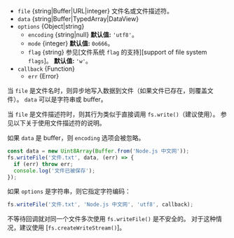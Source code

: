 <!-- YAML
added: v0.1.29
changes:
  - version: v14.12.0
    pr-url: https://github.com/nodejs/node/pull/34993
    description: 参数 `data` 会使用显式的 `toString` 函数对对象进行字符串化。
  - version: v14.0.0
    pr-url: https://github.com/nodejs/node/pull/31030
    description: 参数 `data` 不再强制转换不支持的输入为字符串。
  - version: v10.10.0
    pr-url: https://github.com/nodejs/node/pull/22150
    description: 参数 `data` 可以是任何的 `TypedArray` 或 `DataView`。
  - version: v10.0.0
    pr-url: https://github.com/nodejs/node/pull/12562
    description: 参数 `callback` 不再是可选的。 
      如果不传入，则在运行时会抛出 `TypeError`。
  - version: v7.4.0
    pr-url: https://github.com/nodejs/node/pull/10382
    description: 参数 `data` 可以是 `Uint8Array`。
  - version: v7.0.0
    pr-url: https://github.com/nodejs/node/pull/7897
    description: 参数 `callback` 不再是可选的。 
      如果不传入，则会触发弃用警告（id 为 DEP0013）。
  - version: v5.0.0
    pr-url: https://github.com/nodejs/node/pull/3163
    description: 参数 `file` 可以是文件描述符。
-->

* `file` {string|Buffer|URL|integer} 文件名或文件描述符。
* `data` {string|Buffer|TypedArray|DataView}
* `options` {Object|string}
  * `encoding` {string|null} **默认值:** `'utf8'`。
  * `mode` {integer} **默认值:** `0o666`。
  * `flag` {string} 参见[文件系统 `flag` 的支持][support of file system `flags`]。
    **默认值:** `'w'`。
* `callback` {Function}
  * `err` {Error}

当 `file` 是文件名时，则异步地写入数据到文件（如果文件已存在，则覆盖文件）。
`data` 可以是字符串或 buffer。

当 `file` 是文件描述符时，则其行为类似于直接调用 `fs.write()`（建议使用）。 
参见以下关于使用文件描述符的说明。

如果 `data` 是 buffer，则 `encoding` 选项会被忽略。

```js
const data = new Uint8Array(Buffer.from('Node.js 中文网'));
fs.writeFile('文件.txt', data, (err) => {
  if (err) throw err;
  console.log('文件已被保存');
});
```

如果 `options` 是字符串，则它指定字符编码：

```js
fs.writeFile('文件.txt', 'Node.js 中文网', 'utf8', callback);
```

不等待回调就对同一个文件多次使用 `fs.writeFile()` 是不安全的。
对于这种情况，建议使用 [`fs.createWriteStream()`]。


